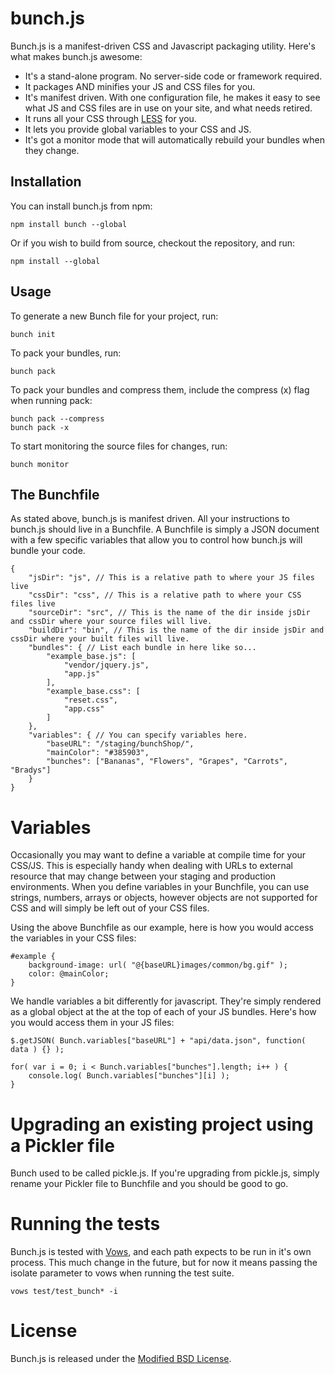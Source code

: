 # bunch.js

Bunch.js is a manifest-driven CSS and Javascript packaging utility. Here's what makes bunch.js awesome:

- It's a stand-alone program. No server-side code or framework required. 
- It packages AND minifies your JS and CSS files for you. 
- It's manifest driven. With one configuration file, he makes it easy to see what JS and CSS files are in use on your site, and what needs retired.
- It runs all your CSS through [LESS](http://lesscss.org/) for you.
- It lets you provide global variables to your CSS and JS.
- It's got a monitor mode that will automatically rebuild your bundles when they change. 

## Installation

You can install bunch.js from npm: 

	npm install bunch --global
	
Or if you wish to build from source, checkout the repository, and run:

	npm install --global

## Usage

To generate a new Bunch file for your project, run:

	bunch init

To pack your bundles, run:

	bunch pack

To pack your bundles and compress them, include the compress (x) flag when running pack:

	bunch pack --compress
	bunch pack -x

To start monitoring the source files for changes, run:

	bunch monitor
	
## The Bunchfile

As stated above, bunch.js is manifest driven. All your instructions to bunch.js should live in a Bunchfile. A Bunchfile is simply a JSON document with a few specific variables that allow you to control how bunch.js will bundle your code. 

	{
		"jsDir": "js", // This is a relative path to where your JS files live
		"cssDir": "css", // This is a relative path to where your CSS files live
		"sourceDir": "src", // This is the name of the dir inside jsDir and cssDir where your source files will live.
		"buildDir": "bin", // This is the name of the dir inside jsDir and cssDir where your built files will live.
		"bundles": { // List each bundle in here like so...
			"example_base.js": [
				"vendor/jquery.js",
				"app.js"
			],
			"example_base.css": [
				"reset.css",
				"app.css"
			]
		},
		"variables": { // You can specify variables here.
			"baseURL": "/staging/bunchShop/",
			"mainColor": "#385903",
			"bunches": ["Bananas", "Flowers", "Grapes", "Carrots", "Bradys"]
		}
	}
	
	
# Variables 

Occasionally you may want to define a variable at compile time for your CSS/JS. This is especially handy when dealing with URLs to external resource that may change between your staging and production environments. When you define variables in your Bunchfile, you can use strings, numbers, arrays or objects, however objects are not supported for CSS and will simply be left out of your CSS files. 

Using the above Bunchfile as our example, here is how you would access the variables in your CSS files: 

	#example {
		background-image: url( "@{baseURL}images/common/bg.gif" );
		color: @mainColor;
	}
	
We handle variables a bit differently for javascript. They're simply rendered as a global object at the at the top of each of your JS bundles. Here's how you would access them in your JS files: 

	$.getJSON( Bunch.variables["baseURL"] + "api/data.json", function( data ) {} );
	
	for( var i = 0; i < Bunch.variables["bunches"].length; i++ ) {
		console.log( Bunch.variables["bunches"][i] );
	}
	

# Upgrading an existing project using a Pickler file

Bunch used to be called pickle.js. If you're upgrading from pickle.js, simply rename your Pickler file to Bunchfile and you should be good to go. 


# Running the tests

Bunch.js is tested with [Vows](http://vowsjs.org/), and each path expects to be run in it's own process. This much change in the future, but for now it means passing the isolate parameter to vows when running the test suite. 

	vows test/test_bunch* -i


# License

Bunch.js is released under the [Modified BSD License](https://github.com/thebarbariangroup/bunch.js/blob/master/LICENSE).